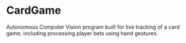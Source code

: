 # CardGame
Autonomous Computer Vision program built for live tracking of a card game, including processing player bets using hand gestures.
